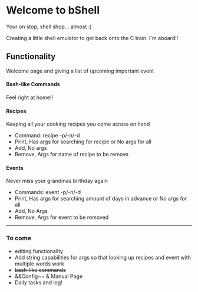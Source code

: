 # Welcome to bShell

Your on stop, shell shop... almost :)

Creating a little shell emulator to get back onto the C train. I'm aboard!!

## Functionality

Welcome page and giving a list of upcoming important event

#### Bash-like Commands

Feel right at home!!

#### Recipes

Keeping all your cooking recipes you come across on hand

- Command: recipe -p/-n/-d <args>
- Print, Has args for searching for recipe or No args for all
- Add, No args
- Remove, Args for name of recipe to be remove

#### Events

Never miss your grandmas birthday again

- Commands: event -p/-n/-d <args>
- Print, Has args for searching amount of days in advance or No args for all
- Add, No Args
- Remove, Args for event to be removed

---

### To come

- editing functionality
- Add string capabilities for args so that looking up recipes and event with multiple words work
- ~~bash-like commands~~
- &&Config~~ & Manual Page
- Daily tasks and log!
